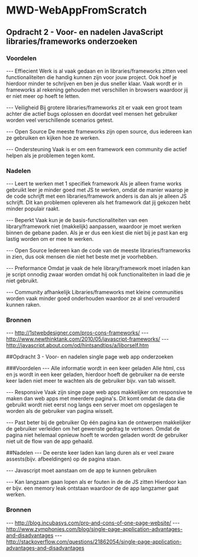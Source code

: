 # MWD-WebAppFromScratch

## Opdracht 2 - Voor- en nadelen JavaScript libraries/frameworks onderzoeken 

### Voordelen
--- Effiecient
Werk is al vaak gedaan en in libraries/frameworks zitten veel functionaliteiten die handig kunnen zijn voor jouw project. Ook hoef je hierdoor minder te schrijven en ben je dus sneller klaar. Vaak wordt er in frameworks al rekening gehouden met verschillen in browsers waardoor jij er niet meer op hoeft te letten.

--- Veiligheid
Bij grotere libraries/frameworks zit er vaak een groot team achter die actief bugs oplossen en doordat veel mensen het gebruiker worden veel verschillende scenarios getest. 

--- Open Source
De meeste frameworks zijn open source, dus iedereen kan ze gebruiken en kijken hoe ze werken.

--- Ondersteuning
Vaak is er om een framework een community die actief helpen als je problemen tegen komt.


### Nadelen
--- Leert te werken met 1 specifiek framework
Als je alleen frame works gebruikt leer je minder goed met JS te werken, omdat de manier waarop je de code schrijft met een libraries/framework anders is dan als je alleen JS schrijft. Dit kan problemen opleveren als het framework dat jij gekozen hebt minder populair raakt.

--- Beperkt
Vaak kun je de basis-functionaliteiten van een library/framework niet (makkelijk) aanpassen, waardoor je moet werken binnen de gebane paden. Als je er dus een kiest die niet bij je past kan erg lastig worden om er mee te werken.

--- Open Source 
Iedereen kan de code van de meeste libraries/frameworks in zien, dus ook mensen die niet het beste met je voorhebben.

--- Preformance
Omdat je vaak de hele library/framework moet inladen kan je script onnodig zwaar worden omdat hij ook functionaliteiten in laad die je niet gebruikt.

--- Community afhankelijk
Libraries/frameworks met kleine communities worden vaak minder goed onderhouden waardoor ze al snel verouderd kunnen raken.

### Bronnen
--- http://1stwebdesigner.com/pros-cons-frameworks/
--- http://www.newthinktank.com/2010/05/javascript-frameworks/
--- http://javascript.about.com/od/hintsandtips/a/liborself.htm



##Opdracht 3 - Voor- en nadelen single page web app onderzoeken 

###Voordelen
--- Alle informatie wordt in een keer geladen
Alle html, css en js wordt in een keer geladen, hierdoor hoeft de gebruiker na de eerste keer laden niet meer te wachten als de gebruiker bijv. van tab wisselt.

---  Responsive
Vaak zijn singe page web apps makkelijker om responsive te maken dan web apps met meerdere pagina's. Dit komt omdat de data die gebruikt wordt niet eerst nog langs een server moet om opgeslagen te worden als de gebruiker van pagina wisselt.

--- Past beter bij de gebruiker
Op één pagina kan de ontwerpen makkelijker de gebruiker verleiden om het gewenste gedrag te vertonen. Omdat de pagina niet helemaal opnieuw hoeft te worden geladen wordt de gebruiker niet uit de flow van de app gehaald. 

##Nadelen
--- De eerste keer laden kan lang duren als er veel zware assests(bijv. afbeeldingen) op de pagina staan. 

--- Javascript moet aanstaan om de app te kunnen gebruiken

--- Kan langzaam gaan lopen als er fouten in de de JS zitten
Hierdoor kan er bijv. een memory leak ontstaan waardoor de de app langzamer gaat werken.


### Bronnen
--- http://blog.incubasys.com/pro-and-cons-of-one-page-website/
--- http://www.zymphonies.com/blog/single-page-application-advantages-and-disadvantages
--- http://stackoverflow.com/questions/21862054/single-page-application-advantages-and-disadvantages